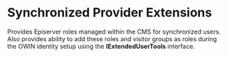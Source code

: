 ﻿# Synchronized Provider Extensions

Provides Episerver roles managed within the CMS for synchronized users. Also provides ability to add these roles and visitor groups as roles during the OWIN identity setup using the **IExtendedUserTools** interface.
